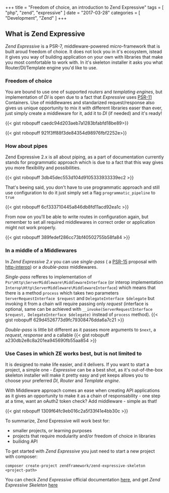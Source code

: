 +++
title = "Freedom of choice, an introduction to Zend Expressive"
tags = [ "php", "zend", "expressive" ]
date = "2017-03-28"
categories = [
    "Development",
    "Zend"
]
+++

## What is Zend Expressive

*Zend Expressive* is a PSR-7, middleware-powered _micro_-framework that is built aroud freedom of choice.
It does not lock you in it's ecosystem, istead it gives you way of building application on your own with
libraries that make you most comfortable to work with.
In it's skeleton installer it asks you what Router/DI/Template engine you'd like to use.

### Freedom of choice

You are bound to use one of supported _routers_ and _templating engines_, but implementation of _DI_ is open
due to a fact that _Expressive_ uses [PSR-11](https://github.com/php-fig/container) Containers.
Use of middlewares and standarized request/response also gives us unique opportunity to mix it with different
libraries easer than ever, just simply create a middleware for it, add it to _DI_ (if needed) and it's ready!

{{< gist robopuff caedc94d203aeb7a1283bfabfd18be89>}}

{{< gist robopuff 921f3ff88f3de84354d98976fbf2252e>}}

### How about pipes

Zend Expressive 2.x is all about piping, as a part of documentation currently stands for programmatic approach
which is due to a fact that this way gives you more flexibility and possibilities.

{{< gist robopuff 3db45dec553d104d9105333933339ec2 >}}

That's beeing said, you don't have to use programmatic approach and still use configuration to do it just simply
set a flag `programmatic_pipeline` to `true`

{{< gist robopuff 6cf333710445a846db8fd11acd92ea1c >}}

From now on you'll be able to write routes in configuration again, but remember to set all required middlewares
in correct order or application might not work properly.

{{< gist robopuff 389fedef286cc73bf40502755b58fa84 >}}

### In a middle of a Middlewares

In _Zend Expressive 2.x_ you can use _single-pass_ ( a [PSR-15](https://github.com/php-fig/fig-standards/tree/master/proposed/http-middleware)
proposal with [http-interop](https://github.com/http-interop/http-middleware)) or a _double-pass_ middlewares.

_Single-pass_ refferes to implementation of `Psr\Http\ServerMiddleware\MiddlewareInterface` (or interop implementation 
`Interop\Http\ServerMiddleware\MiddlewareInterface`) which means that there is a method `process` which takes two parameters
`ServerRequestInterface $request` and `DelegateInterface $delegate` but invoking it from a chain will require passing only _request_
(interface is optional, same can be achieved with `__invoke(ServerRequestInterface $request, DelegateInterface $delegate)`
instead of `process` method).
{{< gist robopuff 629d4526773d9fc79308476dda6a7c21 >}}

_Double-pass_ is little bit different as it passes more arguments to `$next`, a _request_, _response_ and a callable
{{< gist robopuff a230db2e8c8a201ea945690fb55aa854 >}}

### Use Cases in which ZE works best, but is not limited to

It is designed to make life easier, and it delivers. If you want to start a project, a simple one - _Expressive_
can be a best shot, as it's out-of-the-box skeleton installer will make it pretty easy and yet keeps allows you
to choose your preferred _DI_, _Router_ and _Template engine_.

With Middleware approach comes an ease when creating API applications as it gives an opportunity to make it as
a chain of responsability - one step at a time, want an oAuth2 token check? Add middleware - simple as that!

{{< gist robopuff 1309f64fc9eb016c2a5f33f41e4bb30c >}}

To summarize, Zend Expressive will work best for:
  * smaller projects, or learning purposes
  * projects that require modularity and/or freedom of choice in libraries
  * builidng API

To get started with _Zend Expressive_ you just need to start a new project with composer:

`composer create-project zendframework/zend-expressive-skeleton <project-path>`


You can check _Zend Expressive_ official documentation [here](https://docs.zendframework.com/zend-expressive/),
and get _Zend Expressive Skeleton_ [here](https://github.com/zendframework/zend-expressive-skeleton)
